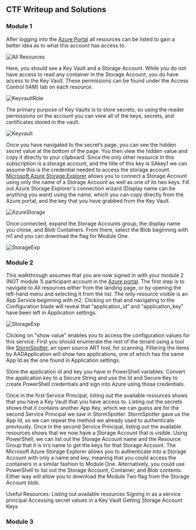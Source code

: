 ## CTF Writeup and Solutions

### Module 1

After logging into the [Azure Portal](http://portal.azure.com/) all resources can be listed to gain a better idea as to what this account has access to.

![All Resources](/dcos/assets/1_allresources)

Here, you should see a Key Vault and a Storage Account. While you do not have access to read any container in the Storage Account, you do have access to the Key Vault.  These permissions can be found under the Access Control (IAM) tab on each resource.

![KeyvaultRole](/dcos/assets/2_keyvaultrole)

The primary purpose of Key Vaults is to store secrets, so using the reader permissions on the account you can view all of the keys, secrets, and certificates stored in the vault.

![Keyvault](/dcos/assets/3_keyvault)

Once you have navigated to the secret’s page, you can see the hidden secret value at the bottom of the page. You then view the hidden value and copy it directly to your clipboard.
Since the only other resource in this subscription is a storage account, and the title of this key is SAkey1 we can assume this is the credential needed to access the storage account.
[Microsoft Azure Storage Explorer](https://azure.microsoft.com/en-us/features/storage-explorer/) allows you to connect a Storage Account using only the name of a Storage Account as well as one of its two keys. 
Fill out Azure Storage Explorer's connection wizard (Display name can be anything you want) using the name, which you can copy directly from the Azure portal, and the key that you have grabbed from the Key Vault.

![AzureStorage](/dcos/assets/4_AzureStorageCon)

Once connected, expand the Storage Accounts group, the display name you chose, and Blob Containers. From there, select the Blob beginning with m1 and you can download the flag for Module One.

![StorageExp](/dcos/assets/5_storageExplorer)

### Module 2
This walkthrough assumes that you are now signed in with your module 2 (NOT module 1) participant account in the [Azure portal](http://portal.azure.com/).
The first step is to navigate to All resources either from the landing page, or by opening the left-hand menu and selecting it from the list.
The only resource visible is an App Service beginning with m2. Clicking on that and navigating to the Configuration blade will reveal that “application_id” and “application_key” have been left in Application settings. 

![StorageExp](/dcos/assets/6_appconfig)

Clicking on "show value" enables you to access the configuration values for this service.
First you should enumerate the rest of the tenant using a tool like [StormSpotter](https://github.com/Azure/Stormspotter), an open source ART tool, for scanning. Filtering the items by AADApplication will show two applications, one of which has the same App Id as the one found in Application settings.

Store the application id and key you have in PowerShell variables. 
Convert the application key to a Secure String and use the Id and Secure Key to create PowerShell credentials and sign into Azure using those credentials.

Once in the first Service Principal, listing out the available resources shows that you have a Key Vault that you have access to. Listing out the secrets shows that it contains another App Key, which we can guess are for the second Service Principal we saw in StormSpotter. StormSpotter gave us the App Id, so we can repeat the method we already used to authenticate previously. 
Once in the second Service Principal, listing out the available resources shows that we now have a Storage Account that is visible. Using PowerShell, we can list out the Storage Account name and the Resource Group that it is in’s name to get the keys for that Storage Account. 
The Microsoft Azure Storage Explorer allows you to authenticate into a Storage Account with only a name and key, meaning that you could access the containers in a similar fashion to Module One. Alternatively, you could use PowerShell to list out the Storage Account, Container, and Blob contents. Either way will allow you to download the Module Two flag from the Storage Account blob.

Useful Resources:
Listing out available resources
Signing in as a service principal
Accessing secret values in a Key Vault
Getting Storage Account Keys

### Module 3
